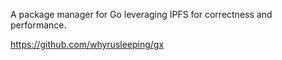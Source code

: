 A package manager for Go leveraging IPFS for correctness and performance.

https://github.com/whyrusleeping/gx
